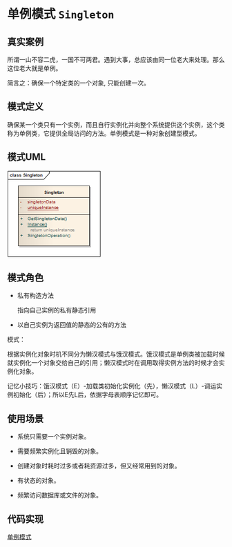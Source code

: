 单例模式 ```Singleton``` 
==================================================



## 真实案例

所谓一山不容二虎，一国不可两君。遇到大事，总应该由同一位老大来处理。那么这位老大就是单例。

简言之：确保一个特定类的一个对象, 只能创建一次。


## 模式定义

确保某一个类只有一个实例，而且自行实例化并向整个系统提供这个实例，这个类称为单例类，它提供全局访问的方法。单例模式是一种对象创建型模式。


## 模式UML

![单例模式](../img/design_patterns/Singleton.png)


## 模式角色

- 私有构造方法

    指向自己实例的私有静态引用

- 以自己实例为返回值的静态的公有的方法


模式：

根据实例化对象时机不同分为懒汉模式与饿汉模式。饿汉模式是单例类被加载时候就实例化一个对象交给自己的引用；懒汉模式时在调用取得实例方法的时候才会实例化对象。

记忆小技巧：饿汉模式（E）-加载类初始化实例化（先），懒汉模式（L）-调运实例初始化（后）；所以E先L后，依据字母表顺序记忆即可。


## 使用场景

- 系统只需要一个实例对象。

- 需要频繁实例化且销毁的对象。

- 创建对象时耗时过多或者耗资源过多，但又经常用到的对象。

- 有状态的对象。

- 频繁访问数据库或文件的对象。


## 代码实现

[单例模式](../../project/lib/src/main/java/com/dodo/patterns/creational/singleton/)

